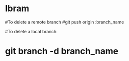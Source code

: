 # Ibram

#To delete a remote branch
#git push origin :branch_name

#To delete a local branch
# git branch -d branch_name
